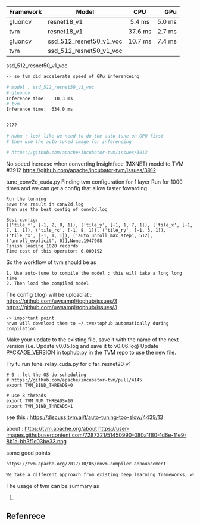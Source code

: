 




| Framework | Model                   |   CPU   |    GPu |
| --------- | ----------------------- | :-----: | -----: |
| gluoncv   | resnet18_v1             | 5.4 ms  | 5.0 ms |
| tvm       | resnet18_v1             | 37.6 ms | 2.7 ms |
| gluoncv   | ssd_512_resnet50_v1_voc |  10.7 ms       |    7.4 ms    |
| tvm       | ssd_512_resnet50_v1_voc |         |        |

ssd_512_resnet50_v1_voc

```bash
-> so tvm did accelerate speed of GPu inferenceing

# model : ssd_512_resnet50_v1_voc
# gluoncv  
Inference time:   10.3 ms
# tvm 
Inference time:  634.0 ms


????

# Huhm : look like we need to do the auto tune on GPU first
# then use the auto-tuned image for inferencing

# https://github.com/apache/incubator-tvm/issues/3912
```

No speed increase when converting Insightface (MXNET) model to TVM #3912
    https://github.com/apache/incubator-tvm/issues/3912


tune_conv2d_cuda.py 
    Finding tvm configuration for 1 layer 
    Run for 1000 times and we can get a config that allow faster fowarding

    Run the tunning
    save the result in conv2d.log
    Then use the best config of conv2d.log

    Best config:
    [('tile_f', [-1, 2, 8, 1]), ('tile_y', [-1, 1, 7, 1]), ('tile_x', [-1, 7, 1, 1]), ('tile_rc', [-1, 8, 1]), ('tile_ry', [-1, 3, 1]), ('tile_rx', [-1, 1, 1]), ('auto_unroll_max_step', 512), ('unroll_explicit', 0)],None,1947908
    Finish loading 1020 records
    Time cost of this operator: 0.000192

So the workflow of tvm should be as

    1. Use auto-tune to compile the model : this will take a long long time
    2. Then load the compiled model


The config (.log) will be upload at : https://github.com/uwsampl/tophub/issues/3
    https://github.com/uwsampl/tophub/issues/3

    -> important point
    nnvm will download them to ~/.tvm/tophub automatically during compilation


Make your update to the existing file, save it with the name of the next version
(i.e. Update v0.05.log and save it to v0.06.log)
Update PACKAGE_VERSION in tophub.py in the TVM repo to use the new file.

Try tu run tune_relay_cuda.py for cifar_resnet20_v1

    # 0 : let the OS do scheduling
    # https://github.com/apache/incubator-tvm/pull/4145
    export TVM_BIND_THREADS=0

    # use 8 threads
    export TVM_NUM_THREADS=10
    export TVM_BIND_THREADS=1 

see this : https://discuss.tvm.ai/t/auto-tuning-too-slow/4439/13

about : https://tvm.apache.org/about
https://user-images.githubusercontent.com/7287321/51450990-080a1f80-1d6e-11e9-8b1a-bb3f1c03be33.png


some good points 


```bash
https://tvm.apache.org/2017/10/06/nnvm-compiler-announcement

We take a different approach from existing deep learning frameworks, which packages the graph optimization with the deployment runtime

```

The usage of tvm can be summary as 

1. 


## Refenrece


